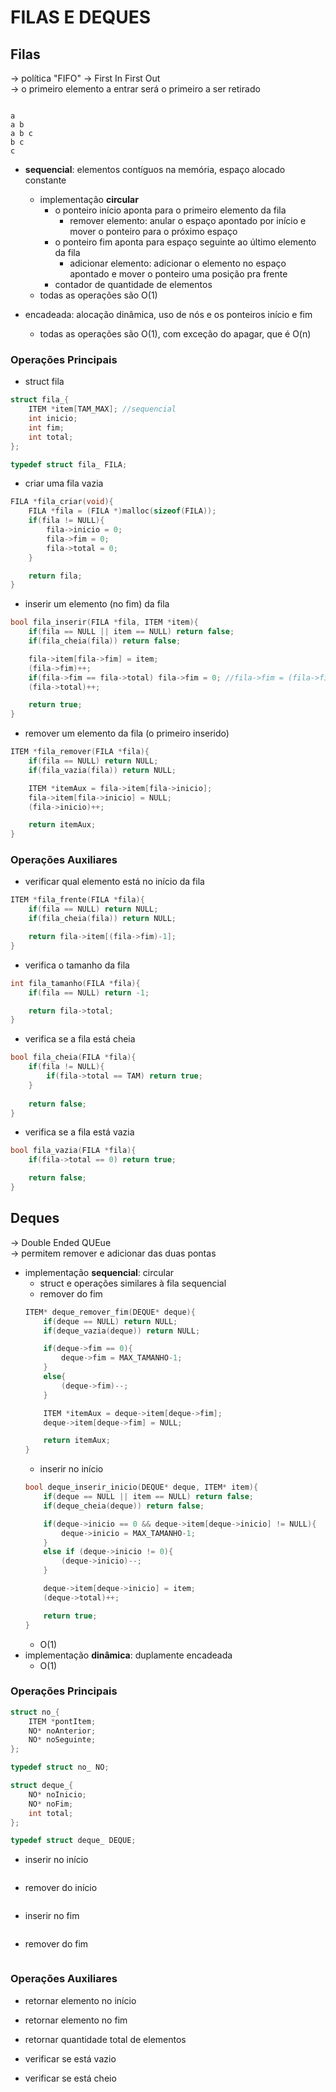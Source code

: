 # FILAS E DEQUES
## Filas
-> política "FIFO" -> First In First Out <br />
-> o primeiro elemento a entrar será o primeiro a ser retirado <br />
```

a
a b
a b c
b c
c

```
- **sequencial**: elementos contíguos na memória, espaço alocado constante
    - implementação **circular**
        - o ponteiro início aponta para o primeiro elemento da fila
            - remover elemento: anular o espaço apontado por início e mover o ponteiro para o próximo espaço
        - o ponteiro fim aponta para espaço seguinte ao último elemento da fila
            - adicionar elemento: adicionar o elemento no espaço apontado e mover o ponteiro uma posição pra frente
        - contador de quantidade de elementos
    - todas as operações são O(1)

- encadeada: alocação dinâmica, uso de nós e os ponteiros início e fim
    - todas as operações são O(1), com exceção do apagar, que é O(n)

### Operações Principais
- struct fila
```c
struct fila_{
    ITEM *item[TAM_MAX]; //sequencial
    int inicio;
    int fim;
    int total;
};

typedef struct fila_ FILA;
```
- criar uma fila vazia
```c
FILA *fila_criar(void){
    FILA *fila = (FILA *)malloc(sizeof(FILA));
    if(fila != NULL){
        fila->inicio = 0;
        fila->fim = 0;
        fila->total = 0;
    }

    return fila;
}
```
- inserir um elemento (no fim) da fila
```c
bool fila_inserir(FILA *fila, ITEM *item){
    if(fila == NULL || item == NULL) return false;
    if(fila_cheia(fila)) return false;

    fila->item[fila->fim] = item;
    (fila->fim)++;
    if(fila->fim == fila->total) fila->fim = 0; //fila->fim = (fila->fim+1)%TAM_MAX;
    (fila->total)++;

    return true;
}
```
- remover um elemento da fila (o primeiro inserido)
```c
ITEM *fila_remover(FILA *fila){
    if(fila == NULL) return NULL;
    if(fila_vazia(fila)) return NULL;

    ITEM *itemAux = fila->item[fila->inicio];
    fila->item[fila->inicio] = NULL;
    (fila->inicio)++;

    return itemAux;
}
```

### Operações Auxiliares
- verificar qual elemento está no início da fila
```c
ITEM *fila_frente(FILA *fila){
    if(fila == NULL) return NULL;
    if(fila_cheia(fila)) return NULL;

    return fila->item[(fila->fim)-1];
}
```
- verifica o tamanho da fila
```c
int fila_tamanho(FILA *fila){
    if(fila == NULL) return -1;

    return fila->total;
}
```
- verifica se a fila está cheia
```c
bool fila_cheia(FILA *fila){
    if(fila != NULL){
        if(fila->total == TAM) return true;
    }
    
    return false;
}
```
- verifica se a fila está vazia
```c
bool fila_vazia(FILA *fila){
    if(fila->total == 0) return true;

    return false;
}
```

## Deques
-> Double Ended QUEue <br />
-> permitem remover e adicionar das duas pontas <br />
- implementação **sequencial**: circular
    - struct e operações similares à fila sequencial
    - remover do fim
    ```c
    ITEM* deque_remover_fim(DEQUE* deque){
        if(deque == NULL) return NULL;
        if(deque_vazia(deque)) return NULL;

        if(deque->fim == 0){
            deque->fim = MAX_TAMANHO-1;
        }
        else{
            (deque->fim)--;
        }

        ITEM *itemAux = deque->item[deque->fim];
        deque->item[deque->fim] = NULL;

        return itemAux;
    }
    ```
    - inserir no início
    ```c
    bool deque_inserir_inicio(DEQUE* deque, ITEM* item){
        if(deque == NULL || item == NULL) return false;
        if(deque_cheia(deque)) return false;

        if(deque->inicio == 0 && deque->item[deque->inicio] != NULL){
            deque->inicio = MAX_TAMANHO-1;
        }
        else if (deque->inicio != 0){
            (deque->inicio)--;
        }

        deque->item[deque->inicio] = item;
        (deque->total)++;

        return true;
    }
    ```
    - O(1)
- implementação **dinâmica**: duplamente encadeada
    - O(1)

### Operações Principais
```c
struct no_{
    ITEM *pontItem;
    NO* noAnterior;
    NO* noSeguinte;
};

typedef struct no_ NO;

struct deque_{
    NO* noInicio;
    NO* noFim;
    int total;
};

typedef struct deque_ DEQUE;
```

- inserir no início
```c
```

- remover do início
```c
```

- inserir no fim
```c
```

- remover do fim
```c
```

### Operações Auxiliares
- retornar elemento no início

- retornar elemento no fim

- retornar quantidade total de elementos

- verificar se está vazio

- verificar se está cheio